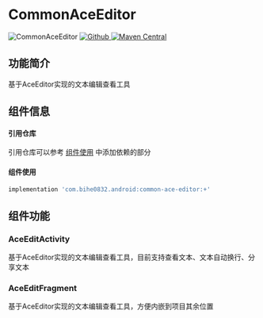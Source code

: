 # CommonAceEditor

![CommonAceEditor](https://img.shields.io/badge/AndroidAppFactory-CommonAceEditor-brightgreen)
[ ![Github](https://img.shields.io/badge/Github-CommonAceEditor-brightgreen?style=social) ](https://github.com/bihe0832/AndroidAppFactory/tree/master/CommonAceEditor)
[ ![Maven Central](https://img.shields.io/maven-central/v/com.bihe0832.android/common-ace-editor) ](https://search.maven.org/artifact/com.bihe0832.android/common-ace-editor)

## 功能简介

基于AceEditor实现的文本编辑查看工具

## 组件信息

#### 引用仓库

引用仓库可以参考 [组件使用](./../start.md) 中添加依赖的部分

#### 组件使用

```groovy
implementation 'com.bihe0832.android:common-ace-editor:+'
```

## 组件功能

### AceEditActivity

基于AceEditor实现的文本编辑查看工具，目前支持查看文本、文本自动换行、分享文本

### AceEditFragment

基于AceEditor实现的文本编辑查看工具，方便内嵌到项目其余位置
